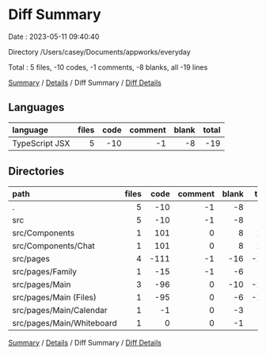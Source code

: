 # Diff Summary

Date : 2023-05-11 09:40:40

Directory /Users/casey/Documents/appworks/everyday

Total : 5 files,  -10 codes, -1 comments, -8 blanks, all -19 lines

[Summary](results.md) / [Details](details.md) / Diff Summary / [Diff Details](diff-details.md)

## Languages
| language | files | code | comment | blank | total |
| :--- | ---: | ---: | ---: | ---: | ---: |
| TypeScript JSX | 5 | -10 | -1 | -8 | -19 |

## Directories
| path | files | code | comment | blank | total |
| :--- | ---: | ---: | ---: | ---: | ---: |
| . | 5 | -10 | -1 | -8 | -19 |
| src | 5 | -10 | -1 | -8 | -19 |
| src/Components | 1 | 101 | 0 | 8 | 109 |
| src/Components/Chat | 1 | 101 | 0 | 8 | 109 |
| src/pages | 4 | -111 | -1 | -16 | -128 |
| src/pages/Family | 1 | -15 | -1 | -6 | -22 |
| src/pages/Main | 3 | -96 | 0 | -10 | -106 |
| src/pages/Main (Files) | 1 | -95 | 0 | -6 | -101 |
| src/pages/Main/Calendar | 1 | -1 | 0 | -3 | -4 |
| src/pages/Main/Whiteboard | 1 | 0 | 0 | -1 | -1 |

[Summary](results.md) / [Details](details.md) / Diff Summary / [Diff Details](diff-details.md)